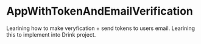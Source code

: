 # AppWithTokenAndEmailVerification

Learining how to make veryfication + send tokens to users email. 
Learining this to implement into Drink project.
